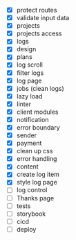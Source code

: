 - [x] protect routes
- [x] validate input data
- [x] projects
- [x] projects access
- [x] logs
- [x] design
- [x] plans
- [x] log scroll
- [x] filter logs
- [x] log page
- [x] jobs (clean logs)
- [x] lazy load
- [x] linter
- [x] client modules
- [x] notification
- [x] error boundary
- [x] sender
- [x] payment
- [x] clean up css
- [x] error handling
- [x] content
- [x] create log item
- [x] style log page
- [ ] log control
- [ ] Thanks page
- [ ] tests
- [ ] storybook
- [ ] cicd
- [ ] deploy

